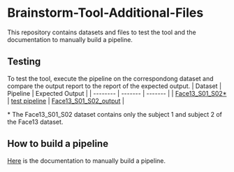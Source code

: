 # Brainstorm-Tool-Additional-Files
This repository contains datasets and files to test the tool and the documentation to manually build a pipeline.

## Testing
To test the tool, execute the pipeline on the correspondong dataset and compare the output report to the report of the expected output.
| Dataset | Pipeline | Expected Output |
| -------- | ------- | ------- |
| [Face13_S01_S02*](https://drive.google.com/file/d/1aa7S7_9JyNxn00QL75GLCeul6eHWB7hb/view?usp=drive_link) | [test pipeline](./pipeline/example/pipeline_eeg_test.json) | [Face13_S01_S02_output](https://drive.google.com/file/d/1AM1RBiU98tmZHvDAQk9XkDhhd6HspUnM/view?usp=drive_link) |

\* The Face13_S01_S02 dataset contains only the subject 1 and subject 2 of the Face13 dataset.


## How to build a pipeline
[Here](./pipeline) is the documentation to manually build a pipeline.

